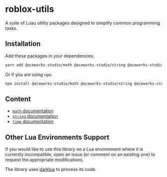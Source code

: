 # roblox-utils

A suite of Luau utility packages designed to simplify common programming tasks.

## Installation

Add these packages in your dependencies:

```bash
yarn add @aceworks-studio/math @aceworks-studio/string @aceworks-studio/time
```

Or if you are using `npm`:

```bash
npm install @aceworks-studio/math @aceworks-studio/string @aceworks-studio/time
```

## Content

- [`math` documentation](./packages/math/README.md#content)
- [`string` documentation](./packages/string/README.md#content)
- [`time` documentation](./packages/time/README.md#content)

## Other Lua Environments Support

If you would like to use this library on a Lua environment where it is currently incompatible, open an issue (or comment on an existing one) to request the appropriate modifications.

The library uses [darklua](https://github.com/seaofvoices/darklua) to process its code.
